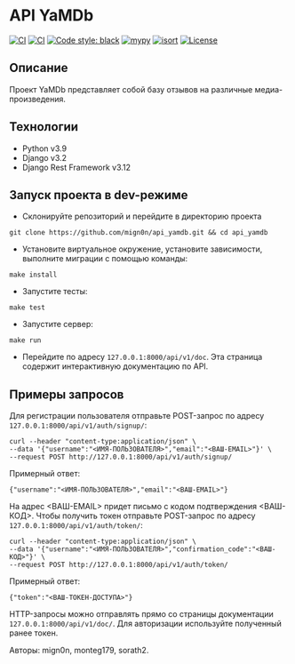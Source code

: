 # API YaMDb

[![CI](https://github.com/mign0n/api_yamdb/actions/workflows/python-app.yml/badge.svg?branch=master)](https://github.com/mign0n/api_yamdb/actions/workflows/python-app.yml)
[![CI](https://github.com/mign0n/api_yamdb/actions/workflows/python-app.yml/badge.svg?branch=develop)](https://github.com/mign0n/api_yamdb/actions/workflows/python-app.yml)
[![Code style: black](https://img.shields.io/badge/code%20style-black-000000.svg)](https://github.com/psf/black)
[![mypy](https://www.mypy-lang.org/static/mypy_badge.svg)](https://github.com/python/mypy)
[![isort](https://camo.githubusercontent.com/fe4a658dd745f746410f961ae45d44355db1cc0e4c09c7877d265c1380248943/68747470733a2f2f696d672e736869656c64732e696f2f62616467652f253230696d706f7274732d69736f72742d2532333136373462313f7374796c653d666c6174266c6162656c436f6c6f723d656638333336)](https://pycqa.github.io/isort/)
[![License](https://img.shields.io/badge/License-BSD_3--Clause-blue.svg)](https://opensource.org/licenses/BSD-3-Clause)

## Описание

Проект YaMDb представляет собой базу отзывов на различные медиа-произведения.

## Технологии

- Python v3.9
- Django v3.2
- Django Rest Framework v3.12

## Запуск проекта в dev-режиме

- Склонируйте репозиторий и перейдите в директорию проекта

```shell
git clone https://github.com/mign0n/api_yamdb.git && cd api_yamdb
```

- Установите виртуальное окружение, установите зависимости, выполните миграции
с помощью команды:

```shell
make install
```

- Запустите тесты:

```shell
make test
```

- Запустите сервер:

```shell
make run
```

- Перейдите по адресу `127.0.0.1:8000/api/v1/doc`. Эта страница содержит
интерактивную документацию по API.

## Примеры запросов

Для регистрации пользователя отправьте POST-запрос по адресу
`127.0.0.1:8000/api/v1/auth/signup/`:

```shell
curl --header "content-type:application/json" \
--data '{"username":"<ИМЯ-ПОЛЬЗОВАТЕЛЯ>","email":"<ВАШ-EMAIL>"}' \
--request POST http://127.0.0.1:8000/api/v1/auth/signup/
```

Примерный ответ:

```text
{"username":"<ИМЯ-ПОЛЬЗОВАТЕЛЯ>","email":"<ВАШ-EMAIL>"}
```

На адрес <ВАШ-EMAIL> придет письмо с кодом подтверждения <ВАШ-КОД>.
Чтобы получить токен отправьте POST-запрос по адресу
`127.0.0.1:8000/api/v1/auth/token/`:

```shell
curl --header "content-type:application/json" \
--data '{"username":"<ИМЯ-ПОЛЬЗОВАТЕЛЯ>","confirmation_code":"<ВАШ-КОД>"}' \
--request POST http://127.0.0.1:8000/api/v1/auth/token/
```

Примерный ответ:

```text
{"token":"<ВАШ-ТОКЕН-ДОСТУПА>"}
```

HTTP-запросы можно отправлять прямо со страницы документации
`127.0.0.1:8000/api/v1/doc/`.
 Для авторизации используйте полученный ранее токен.

Авторы:
mign0n,
monteg179,
sorath2.
